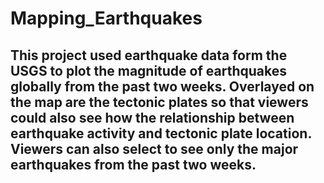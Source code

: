 # Mapping_Earthquakes

## This project used earthquake data form the USGS to plot the magnitude of earthquakes globally from the past two weeks. Overlayed on the map are the tectonic plates so that viewers could also see how the relationship between earthquake activity and tectonic plate location. Viewers can also select to see only the major earthquakes from the past two weeks.
